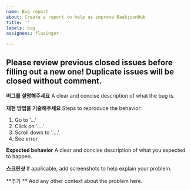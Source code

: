```yaml
---
name: Bug report
about: Create a report to help us improve BaekjoonHub
title: ''
labels: bug
assignees: flaxinger

---
```


## Please review previous closed issues before filling out a new one! Duplicate issues will be closed without comment.

**버그를 설명해주세요**
A clear and concise description of what the bug is.

**재현 방법을 기술해주세요**
Steps to reproduce the behavior:
1. Go to '...'
2. Click on '....'
3. Scroll down to '....'
4. See error

**Expected behavior**
A clear and concise description of what you expected to happen.

**스크린샷**
If applicable, add screenshots to help explain your problem.

**추가 **
Add any other context about the problem here.
